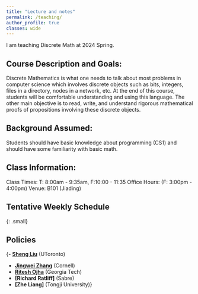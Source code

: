 ```yaml
---
title: "Lecture and notes"
permalink: /teaching/
author_profile: true
classes: wide
---
```

I am teaching Discrete Math at 2024 Spring.

## Course Description and Goals:

Discrete Mathematics is what one needs to talk about most problems in computer science which involves discrete objects such as bits, integers, files in a directory, nodes in a network, etc. At the end of this course, students will be comfortable understanding and using this language. The other main objective is to read, write, and understand rigorous mathematical proofs of propositions involving these discrete objects.


## Background Assumed:
Students should have basic knowledge about programming (CS1) and should have some familiarity with basic math.

## Class Information:
Class Times: T: 8:00am - 9:35am, F:10:00 - 11:35   Office Hours: (F: 3:00pm - 4:00pm)
Venue: B101 (Jiading)


## Tentative Weekly Schedule
{: .small}

## Policies
{- **[Sheng Liu](https://discover.research.utoronto.ca/21123-sheng-liu/publications)** (UToronto)
- **[Jingwei Zhang](https://www.jingwei-zhang.com/)** (Cornell)
- **[Ritesh Ojha](https://rojha8.github.io/)** (Georgia Tech)
- **[Richard Ratliff]** (Sabre)
- **[Zhe Liang]** (Tongji University)}


